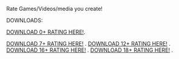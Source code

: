 Rate Games/Videos/media you create!

DOWNLOADS:

[DOWNLOAD 0+ RATING HERE!]([https://pages.github.com/](https://github.com/NikonixDevelopment/OpenNRate/releases/download/v1/ONR-0.png)).

[DOWNLOAD 7+ RATING HERE!]([https://pages.github.com/](https://github.com/NikonixDevelopment/OpenNRate/releases/download/v1/ONR-7.png))
.
[DOWNLOAD 12+ RATING HERE!]([https://pages.github.com/](https://github.com/NikonixDevelopment/OpenNRate/releases/download/v1/ONR-12.png))
.
[DOWNLOAD 16+ RATING HERE!]([https://pages.github.com/](https://github.com/NikonixDevelopment/OpenNRate/releases/download/v1/ONR-16.png))
.
[DOWNLOAD 18+ RATING HERE!]([https://pages.github.com/](https://github.com/NikonixDevelopment/OpenNRate/releases/download/v1/ONR-18.png))
.
